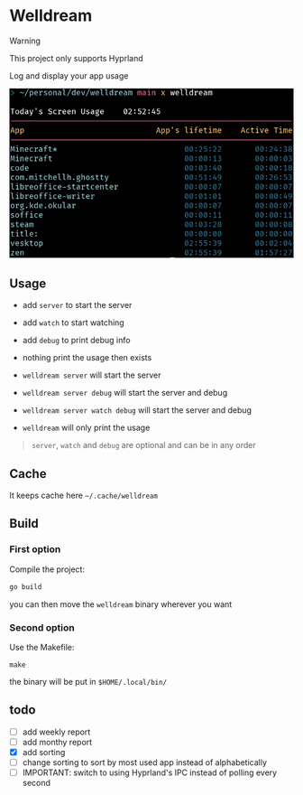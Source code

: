 # Welldream

> [!WARNING]
> This project only supports Hyprland

Log and display your app usage

![Example usage](imgs/example_usage.png)

## Usage
- add `server` to start the server
- add `watch` to start watching
- add `debug` to print debug info
- nothing print the usage then exists

- `welldream server` will start the server
- `welldream server debug` will start the server and debug
- `welldream server watch debug` will start the server and debug
- `welldream` will only print the usage
> `server`, `watch` and `debug` are optional and can be in any order

## Cache
It keeps cache here `~/.cache/welldream`

## Build
### First option
Compile the project:
```bash
go build
```
you can then move the `welldream` binary wherever you want

### Second option
Use the Makefile:
```
make
```
the binary will be put in `$HOME/.local/bin/`



## todo
 - [ ] add weekly report
 - [ ] add monthy report
 - [x] add sorting
 - [ ] change sorting to sort by most used app instead of alphabetically
 - [ ] IMPORTANT: switch to using Hyprland's IPC instead of polling every second

